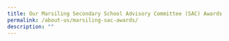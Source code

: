 ```yaml
---
title: Our Marsiling Secondary School Advisory Committee (SAC) Awards
permalink: /about-us/marsiling-sac-awards/
description: ""
---
```

